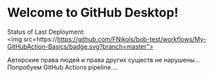 # Welcome to GitHub Desktop!

Status of Last Deployment:<br>
<img src=https://https://github.com/FNikols/bob-test/workflows/My-GitHubAction-Basics/badge.svg?branch=master"><br>

Авторские права людей и права других существ не нарушены...
Попробуем GitHub Actions pipeline....